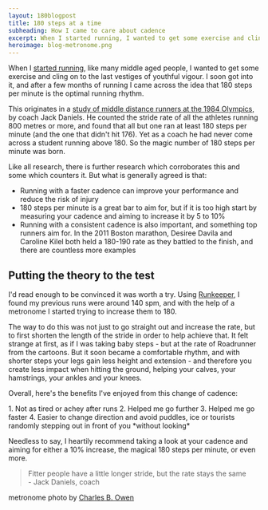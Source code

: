```yaml
---
layout: 180blogpost
title: 180 steps at a time
subheading: How I came to care about cadence
excerpt: When I started running, I wanted to get some exercise and cling on to the last vestiges of youthful vigour.
heroimage: blog-metronome.png
---
```



<p>When I <a href="{{ site.baseurl }}{% post_url 2017-01-18-why-I-started-running %}">started running</a>, like many middle aged people, I wanted to get some exercise and cling on to the last vestiges of youthful vigour.
I soon got into it, and after a few months of running I came across the idea that 180 steps per minute is the optimal running rhythm.</p>

<p>This originates in a <a href="http://running.competitor.com/2014/07/training/make-a-high-stride-rate-work-for-you_54957">study of middle distance runners at the 1984 Olympics,</a> by coach Jack Daniels. He counted the stride rate of all the athletes running 800 metres or more, and found that all but one ran at least 180 steps per minute (and the one that didn't hit 176). Yet as a coach he had never come across a student running above 180. So the magic number of 180 steps per minute was born.</p>

<p>Like all research, there is further research which corroborates this and some which counters it. But what is generally agreed is that:</p>

<ul>
<li>Running with a faster cadence can improve your performance and reduce the risk of injury</li>
<li>180 steps per minute is a great bar to aim for, but if it is too high start by measuring your cadence and aiming to increase it by 5 to 10%</li>
<li>Running with a consistent cadence is also important, and something top runners aim for. In the 2011 Boston marathon, Desiree Davila and Caroline Kilel both held a 180-190 rate as they battled to the finish, and there are countless more examples</li>
</ul>

<h2 class="section-heading">Putting the theory to the test</h2>

<p>I'd read enough to be convinced it was worth a try. Using <a href="http://www.runkeeper.com">Runkeeper</a>, I found my previous runs were around 140 spm, and with the help of a metronome I started trying to increase them to 180.</p>

<p>The way to do this was not just to go straight out and increase the rate, but to first shorten the length of the stride in order to help achieve that. It felt strange at first, as if I was taking baby steps - but at the rate of Roadrunner from the cartoons. But it soon became a comfortable rhythm, and with shorter steps your legs gain less height and extension - and therefore you create less impact when hitting the ground, helping your calves, your hamstrings, your ankles and your knees.</p>

<p>Overall, here's the benefits I've enjoyed from this change of cadence:</p>
1.  Not as tired or achey after runs
2.  Helped me go further
3.  Helped me go faster
4.  Easier to change direction and avoid puddles, ice or tourists randomly stepping out in front of you *without looking*

<p>Needless to say, I heartily recommend taking a look at your cadence and aiming for either a 10% increase, the magical 180 steps per minute, or even more. </p>

<blockquote>Fitter people have a little longer stride, but the rate stays the same<br> - Jack Daniels, coach</blockquote>

<p class="photocredit text-muted"><i class="fa fa-creative-commons fa-fw"></i> metronome photo by <a href="https://www.flickr.com/photos/90353061@N00/">Charles B. Owen</a></p>
